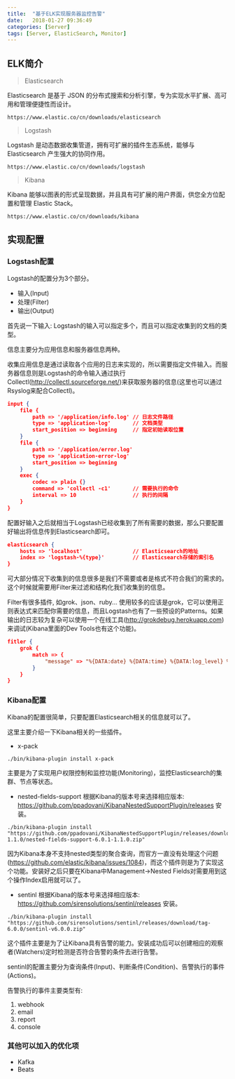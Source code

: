 ```yaml
---
title:  "基于ELK实现服务器监控告警"
date:   2018-01-27 09:36:49
categories: [Server]
tags: [Server, ElasticSearch, Monitor]
---
```


## ELK简介

> Elasticsearch

Elasticsearch 是基于 JSON 的分布式搜索和分析引擎，专为实现水平扩展、高可用和管理便捷性而设计。
```
https://www.elastic.co/cn/downloads/elasticsearch
```

> Logstash

Logstash 是动态数据收集管道，拥有可扩展的插件生态系统，能够与 Elasticsearch 产生强大的协同作用。
```
https://www.elastic.co/cn/downloads/logstash
```

> Kibana

Kibana 能够以图表的形式呈现数据，并且具有可扩展的用户界面，供您全方位配置和管理 Elastic Stack。
```
https://www.elastic.co/cn/downloads/kibana
```

## 实现配置

### Logstash配置
Logstash的配置分为3个部分。
- 输入(Input)
- 处理(Filter)
- 输出(Output)

首先说一下输入:
Logstash的输入可以指定多个，而且可以指定收集到的文档的类型。

信息主要分为应用信息和服务器信息两种。

收集应用信息是通过读取各个应用的日志来实现的，所以需要指定文件输入。而服务器信息则是Logstash的命令输入通过执行Collectl(http://collectl.sourceforge.net/)来获取服务器的信息(这里也可以通过Rsyslog来配合Collectl)。
``` json
input {
    file {
        path => '/application/info.log' // 日志文件路径
        type => 'application-log'       // 文档类型
        start_position => beginning     // 指定初始读取位置
    }
    file {
        path => '/application/error.log'
        type => 'application-error-log'
        start_position => beginning
    }
    exec {
        codec => plain {}
        command => 'collectl -c1'       // 需要执行的命令
        interval => 10                  // 执行的间隔
    }
}
```
配置好输入之后就相当于Logstash已经收集到了所有需要的数据，那么只要配置好输出将信息传到Elasticsearch即可。
``` json
elasticsearch {
    hosts => 'localhost'                // Elasticsearch的地址
    index => 'logstash-%{type}'         // Elasticsearch存储的索引名
}
```
可大部分情况下收集到的信息很多是我们不需要或者是格式不符合我们的需求的。这个时候就需要用Filter来过滤和结构化我们收集到的信息。

Filter有很多插件, 如grok、json、ruby...
使用较多的应该是grok，它可以使用正则表达式来匹配你需要的信息，而且Logstash也有了一些预设的Patterns。如果输出的日志较为复杂可以使用一个在线工具(http://grokdebug.herokuapp.com)来调试(Kibana里面的Dev Tools也有这个功能)。

``` json
fitler {
    grok {
        match => {
            "message" => "%{DATA:date} %{DATA:time} %{DATA:log_level} %{DATA:controller} :%{DATA:tracer_id}"
        }
    }
}
```

### Kibana配置

Kibana的配置很简单，只要配置Elasticsearch相关的信息就可以了。

这里主要介绍一下Kibana相关的一些插件。
- x-pack
```
./bin/kibana-plugin install x-pack
```
主要是为了实现用户权限控制和监控功能(Monitoring)，监控Elasticsearch的集群、节点等状态。

- nested-fields-support
根据Kibana的版本号来选择相应版本: https://github.com/ppadovani/KibanaNestedSupportPlugin/releases 安装。
```
./bin/kibana-plugin install "https://github.com/ppadovani/KibanaNestedSupportPlugin/releases/download/6.0.1-1.1.0/nested-fields-support-6.0.1-1.1.0.zip"
```
因为Kibana本身不支持nested类型的聚合查询，而官方一直没有处理这个问题(https://github.com/elastic/kibana/issues/1084)，而这个插件则是为了实现这个功能。安装好之后只要在Kibana中Management->Nested Fields对需要用到这个操作Index启用就可以了。

- sentinl
根据Kibana的版本号来选择相应版本: https://github.com/sirensolutions/sentinl/releases 安装。
```
./bin/kibana-plugin install "https://github.com/sirensolutions/sentinl/releases/download/tag-6.0.0/sentinl-v6.0.0.zip"
```
这个插件主要是为了让Kibana具有告警的能力。安装成功后可以创建相应的观察者(Watchers)定时检测是否符合告警的条件去进行告警。

sentinl的配置主要分为查询条件(Input)、判断条件(Condition)、告警执行的事件(Actions)。

告警执行的事件主要类型有:
1. webhook
2. email
3. report
4. console

### 其他可以加入的优化项

- Kafka
- Beats
